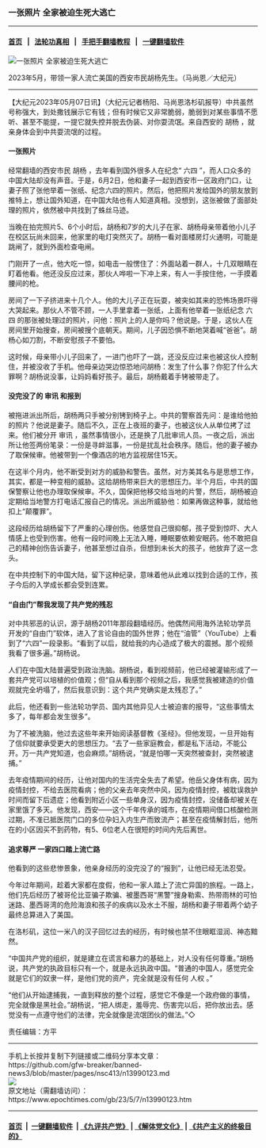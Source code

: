 ### 一张照片 全家被迫生死大逃亡
------------------------

#### [首页](https://github.com/gfw-breaker/banned-news3/blob/master/README.md) &nbsp;&nbsp;|&nbsp;&nbsp; [法轮功真相](https://github.com/begood0513/basic/blob/master/README.md)  &nbsp;&nbsp;|&nbsp;&nbsp; [手把手翻墙教程](https://github.com/gfw-breaker/guides/wiki)  &nbsp;&nbsp;|&nbsp;&nbsp; [一键翻墙软件](https://github.com/gfw-breaker/nogfw/blob/master/README.md)  



<div><img alt="一张照片 全家被迫生死大逃亡" class="attachment-djy_600_400 size-djy_600_400 wp-post-image" src="https://i.epochtimes.com/assets/uploads/2023/05/id13990131-PXL_20230502_181607900_small-600x400.jpg"/>
<div class="caption">
 <p>
  2023年5月，带领一家人流亡美国的西安市民胡杨先生。（马尚恩／大纪元）
 </p>
</div></div><hr/>


<div><p>
 【大纪元2023年05月07日讯】（大纪元记者杨阳、马尚恩洛杉矶报导）中共虽然号称强大，到处撒钱展示它有钱；但有时候它又非常脆弱，脆弱到对某些事情不愿听、甚至不能提，一提它就失控并脱去伪装、对你耍流氓。来自西安的
 <ok href="https://www.epochtimes.com/gb/tag/%E8%83%A1%E6%9D%A8.html">
  胡杨
 </ok>
 ，就亲身体会到中共耍流氓的过程。
</p>
<h4>
 一张照片
</h4>
<p>
 经常翻墙的西安市民
 <ok href="https://www.epochtimes.com/gb/tag/%E8%83%A1%E6%9D%A8.html">
  胡杨
 </ok>
 ，去年看到国外很多人在纪念“
 <ok href="https://www.epochtimes.com/gb/tag/%E5%85%AD%E5%9B%9B.html">
  六四
 </ok>
 ”，而人口众多的中国大陆却没有声音。于是，6月2日，他和妻子一起到西安市一区政府门口，让妻子照了张他举着一张纸、纪念六四的照片。然后，他把照片发给国外的朋友放到推特上，想让国外知道，在中国大陆也有人知道真相。没想到，这张被做了面部处理的照片，依然被中共找到了蛛丝马迹。
</p>
<p>
 当晚在拍完照片5、6个小时后，胡杨和7岁的大儿子在家、胡杨母亲带着他小儿子在校区玩尚未回来，他家里的电灯突然灭了。胡杨一看对面楼房灯火通明，可能是跳闸了，就到外面检查电闸。
</p>
<p>
 门刚开了一点，他大吃一惊，如电击一般愣住了：外面站着一群人，十几双眼睛在盯着他看。他还没反应过来，那伙人哗啦一下冲上来，有人一手按住他，一手摸着腰间的枪。
</p>
<p>
 房间了一下子挤进来十几个人。他的大儿子正在玩耍，被突如其来的恐怖场景吓得大哭起来。那伙人不管不顾，一人手里拿着一张纸，上面有他举着一张纸纪念
 <ok href="https://www.epochtimes.com/gb/tag/%E5%85%AD%E5%9B%9B.html">
  六四
 </ok>
 的那张被处理过的照片，问他：照片上的人是你吗？他说是。于是，这伙人在房间里开始搜查，房间被搜个底朝天。期间，儿子因恐惧不断地哭着喊“爸爸”。胡杨心如刀割，不断安慰孩子不要怕。
</p>
<p>
 这时候，母亲带小儿子回来了，一进门也吓了一跳，还没反应过来也被这伙人控制住，并被没收了手机。他母亲边哭边惊恐地问胡杨：发生了什么事？你犯了什么大罪啊？胡杨说没事，让妈妈看好孩子。最后，胡杨戴着手铐被带走了。
</p>
<h4>
 没完没了的
 <ok href="https://www.epochtimes.com/gb/tag/%E5%AE%A1%E8%AE%AF.html">
  审讯
 </ok>
 和报到
</h4>
<p>
 被拖进派出所后，胡杨两只手被分别铐到椅子上。中共的警察首先问：是谁给他拍的照片？他说是妻子。随后不久，正在上夜班的妻子，也被这伙人从单位拷了过来。他们被分开
 <ok href="https://www.epochtimes.com/gb/tag/%E5%AE%A1%E8%AE%AF.html">
  审讯
 </ok>
 ，虽然事情很小，还是换了几批审讯人员。一夜之后，派出所让他签两份笔录：一份是寻衅滋事，一份是扰乱社会秩序。随后，他的妻子被办了取保候审。他被带到一个像酒店的地方监视居住15天。
</p>
<p>
 在这半个月内，他不断受到对方的威胁和警告。虽然，对方美其名与是思想工作，其实，都是一种变相的威胁。这给胡杨带来巨大的思想压力。半个月后，中共的国保警察让他也办理取保候审。不久，国保把他移交给当地的片警，然后，胡杨被迫定期给当地警方打电话汇报自己的情况。派出所威胁他：如果再做这种事，就给他扣上“颠覆罪”。
</p>
<p>
 这段经历给胡杨留下了严重的心理创伤。他感觉自己很抑郁，孩子受到惊吓、大人情感上也受到伤害。他有一段时间晚上无法入睡，睡眠要依赖安眠药。他不敢把自己的精神创伤告诉妻子，他甚至想过自杀，但想到未长大的孩子，他放弃了这一念头。
</p>
<p>
 在中共控制下的中国大陆，留下这种纪录，意味着他从此难以找到合适的工作，孩子今后的入学成长都会受到连累。
</p>
<h4>
 “自由门”帮我发现了共产党的残忍
</h4>
<p>
 对中共邪恶的认识，源于胡杨2011年那段翻墙经历。他偶然间用海外法轮功学员开发的“自由门”软体，进入了言论自由的国外世界；他在“油管”（YouTube）上看到了“六四”一段录影。“看到了以后，就给我的内心造成了极大的震撼。那个视频我看了很多遍。”胡杨说。
</p>
<p>
 人们在中国大陆普遍受到政治洗脑。胡杨说，看到视频前，他已经被灌输形成了一套共产党可以培植的价值观；但“自从看到那个视频之后，我感觉我被建造的价值观就完全坍塌了，然后我意识到：这个共产党确实是太残忍了。”
</p>
<p>
 此后，他还看到一些法轮功学员、国内其他异见人士被迫害的报导，“这些事情太多了，每年都会发生很多”。
</p>
<p>
 为了不被洗脑，他过去这些年来开始阅读基督教《圣经》。但他发现，一旦开始有了信仰就要承受更大的思想压力。“去了一些家庭教会，都是私下活动，不能公开。万一共产党知道，也会麻烦。”胡杨说，“就是怕哪一天突然被查封，突然被逮捕。”
</p>
<p>
 去年疫情期间的经历，让他对国内的生活完全失去了希望。他岳父身体有病，因为疫情封控，不给去医院看病；他的父亲去年突然中风，因为疫情封控，被耽误救护时间而留下后遗症；他看到附近小区一些单身汉，因为疫情封控，没储备却被关在家里饿了多天。他发现，西安——这个千年传承的城市，在疫情期间借口核酸检测过期，不准已抵医院门口的多位孕妇入内生产而致流产；甚至在疫情解封后，他所在的小区因买不到药物，有5、6位老人在很短的时间内先后离世。
</p>
<h4>
 追求尊严 一家四口踏上流亡路
</h4>
<p>
 他看到的这些悲惨景象，他亲身经历的没完没了的“报到”，让他已经无法忍受。
</p>
<p>
 今年过年期间，趁着大家都在度假，他和一家人踏上了流亡异国的旅程。一路上，他们先后经历了被哥伦比亚骗子欺骗、被墨西哥“黑警”搜身勒索、热带雨林的可怕迷路、墨西哥湾的危险海浪和孩子的疾病以及水土不服，胡杨和妻子带着两个幼子最终总算进入了美国。
</p>
<p>
 在洛杉矶，这位一米八的汉子回忆过去的经历，有时候也禁不住眼眶湿润、神态黯然。
</p>
<p>
 “中国共产党的组织，就是建立在谎言和暴力的基础上，对人没有任何尊重。”胡杨说，共产党的执政目标只有一个，就是永远执政中国。“普通的中国人，感觉完全就是它们的奴隶一样，是他们党的资产，完全就是没有任何
 <ok href="https://www.epochtimes.com/gb/tag/%E4%BA%BA%E6%9D%83.html">
  人权
 </ok>
 。”
</p>
<p>
 “他们从开始逮捕我，一直到释放的整个过程，感觉它不像是一个政府做的事情，完全就像是黑社会。”胡杨说，“把人绑走，羞辱完、伤害完以后，把你放出去。感觉没有一点遵守他们的法律，完全就像是流氓团伙的做法。”◇
</p>
<p>
 责任编辑：方平
</p>
</div>
<hr/>
手机上长按并复制下列链接或二维码分享本文章：<br/>
https://github.com/gfw-breaker/banned-news3/blob/master/pages/nsc413/n13990123.md <br/>
<a href='https://github.com/gfw-breaker/banned-news3/blob/master/pages/nsc413/n13990123.md'><img src='https://github.com/gfw-breaker/banned-news3/blob/master/pages/nsc413/n13990123.md.png'/></a> <br/>
原文地址（需翻墙访问）：https://www.epochtimes.com/gb/23/5/7/n13990123.htm


------------------------
#### [首页](https://github.com/gfw-breaker/banned-news3/blob/master/README.md) &nbsp;|&nbsp; [一键翻墙软件](https://github.com/gfw-breaker/nogfw/blob/master/README.md) &nbsp;| [《九评共产党》](https://github.com/gfw-breaker/9ping.md/blob/master/README.md#九评之一评共产党是什么) | [《解体党文化》](https://github.com/gfw-breaker/jtdwh.md/blob/master/README.md) | [《共产主义的终极目的》](https://github.com/gfw-breaker/gczydzjmd.md/blob/master/README.md)


<img src='http://gfw-breaker.win/banned-news3/pages/nsc413/n13990123.md' width='0px' height='0px'/>